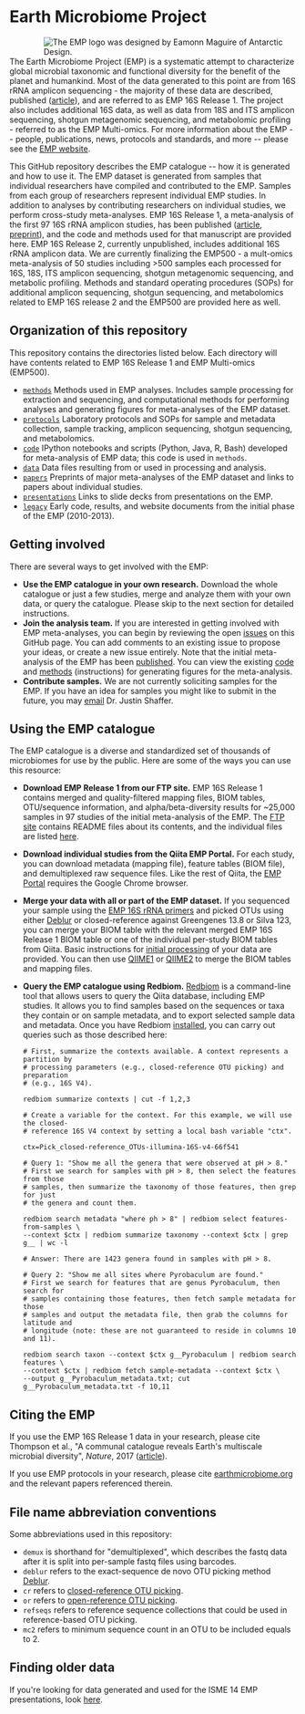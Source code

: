 # Earth Microbiome Project

<div style="float: right; margin-left: 30px;"><img title="The EMP logo was designed by Eamonn Maguire of Antarctic Design." style="float: right;margin-left: 30px;" src="http://www.earthmicrobiome.org/files/2011/01/EMP-green-small.png" align=right /></div>

The Earth Microbiome Project (EMP) is a systematic attempt to characterize global microbial taxonomic and functional diversity for the benefit of the planet and humankind. Most of the data generated to this point are from 16S rRNA amplicon sequencing - the majority of these data are described, published ([article](http://doi.org/10.1038/nature24621)), and are referred to as EMP 16S Release 1. The project also includes additional 16S data, as well as data from 18S and ITS amplicon sequencing, shotgun metagenomic sequencing, and metabolomic profiling - referred to as the EMP Multi-omics. For more information about the EMP -- people, publications, news, protocols and standards, and more -- please see the [EMP website](http://www.earthmicrobiome.org/).

This GitHub repository describes the EMP catalogue -- how it is generated and how to use it. The EMP dataset is generated from samples that individual researchers have compiled and contributed to the EMP. Samples from each group of researchers represent individual EMP studies. In addition to analyses by contributing researchers on individual studies, we perform cross-study meta-analyses. EMP 16S Release 1, a meta-analysis of the first 97 16S rRNA amplicon studies, has been published ([article](http://doi.org/10.1038/nature24621), [preprint](https://github.com/biocore/emp/tree/master/papers)), and the code and methods used for that manuscript are provided here. EMP 16S Release 2, currently unpublished, includes additional 16S rRNA amplicon data. We are currently finalizing the EMP500 - a mult-omics meta-analysis of 50 studies including >500 samples each processed for 16S, 18S, ITS amplicon sequencing, shotgun metagenomic sequencing, and metabolic profiling. Methods and standard operating procedures (SOPs) for additional amplicon sequencing, shotgun sequencing, and metabolomics related to EMP 16S release 2 and the EMP500 are provided here as well.

## Organization of this repository

This repository contains the directories listed below. Each directory will have contents related to EMP 16S Release 1 and EMP Multi-omics (EMP500).

* [`methods`](https://github.com/biocore/emp/tree/master/methods) Methods used in EMP analyses. Includes sample processing for extraction and sequencing, and computational methods for performing analyses and generating figures for meta-analyses of the EMP dataset.
* [`protocols`](https://github.com/biocore/emp/tree/master/protocols) Laboratory protocols and SOPs for sample and metadata collection, sample tracking, amplicon sequencing, shotgun sequencing, and metabolomics.
* [`code`](https://github.com/biocore/emp/tree/master/code) IPython notebooks and scripts (Python, Java, R, Bash) developed for meta-analysis of EMP data; this code is used in `methods`.
* [`data`](https://github.com/biocore/emp/tree/master/data) Data files resulting from or used in processing and analysis.
* [`papers`](https://github.com/biocore/emp/tree/master/papers) Preprints of major meta-analyses of the EMP dataset and links to papers about individual studies.
* [`presentations`](https://github.com/biocore/emp/tree/master/presentations) Links to slide decks from presentations on the EMP.
* [`legacy`](https://github.com/biocore/emp/tree/master/legacy) Early code, results, and website documents from the initial phase of the EMP (2010-2013).

## Getting involved

There are several ways to get involved with the EMP:

* **Use the EMP catalogue in your own research.** Download the whole catalogue or just a few studies, merge and analyze them with your own data, or query the catalogue. Please skip to the next section for detailed instructions.
* **Join the analysis team.** If you are interested in getting involved with EMP meta-analyses, you can begin by reviewing the open [issues](https://github.com/biocore/emp/issues) on this GitHub page. You can add comments to an existing issue to propose your ideas, or create a new issue entirely. Note that the initial meta-analysis of the EMP has been [published](http://doi.org/10.1038/nature24621). You can view the existing [code](https://github.com/biocore/emp/tree/master/code) and [methods](https://github.com/biocore/emp/tree/master/methods) (instructions) for generating figures for the meta-analysis.
* **Contribute samples.** We are not currently soliciting samples for the EMP. If you have an idea for samples you might like to submit in the future, you may [email](mailto:jpshaffer@ucsd.health.edu) Dr. Justin Shaffer.

## Using the EMP catalogue

The EMP catalogue is a diverse and standardized set of thousands of microbiomes for use by the public. Here are some of the ways you can use this resource:

* **Download EMP Release 1 from our FTP site.** EMP 16S Release 1 contains merged and quality-filtered mapping files, BIOM tables, OTU/sequence information, and alpha/beta-diversity results for ~25,000 samples in 97 studies of the initial meta-analysis of the EMP. The [FTP site](ftp://ftp.microbio.me/emp/release1) contains README files about its contents, and the individual files are listed [here](https://github.com/biocore/emp/blob/master/data/ftp_contents.txt).
* **Download individual studies from the Qiita EMP Portal.** For each study, you can download metadata (mapping file), feature tables (BIOM file), and demultiplexed raw sequence files. Like the rest of Qiita, the [EMP Portal](https://qiita.ucsd.edu/emp/) requires the Google Chrome browser.
* **Merge your data with all or part of the EMP dataset.** If you sequenced your sample using the [EMP 16S rRNA primers](http://www.earthmicrobiome.org/protocols-and-standards/16s/) and picked OTUs using either [Deblur](http://msystems.asm.org/content/2/2/e00191-16) or closed-reference against Greengenes 13.8 or Silva 123, you can merge your BIOM table with the relevant merged EMP 16S Release 1 BIOM table or one of the individual per-study BIOM tables from Qiita. Basic instructions for [initial processing](http://www.earthmicrobiome.org/protocols-and-standards/initial-qiime-processing/) of your data are provided. You can then use [QIIME1](http://qiime.org/) or [QIIME2](https://qiime2.org/) to merge the BIOM tables and mapping files.
* **Query the EMP catalogue using Redbiom.** [Redbiom](https://github.com/biocore/redbiom) is a command-line tool that allows users to query the Qiita database, including EMP studies. It allows you to find samples based on the sequences or taxa they contain or on sample metadata, and to export selected sample data and metadata. Once you have Redbiom [installed](https://github.com/biocore/redbiom#installation), you can carry out queries such as those described here:

    ```
    # First, summarize the contexts available. A context represents a partition by 
    # processing parameters (e.g., closed-reference OTU picking) and preparation 
    # (e.g., 16S V4).
    
    redbiom summarize contexts | cut -f 1,2,3
    
    # Create a variable for the context. For this example, we will use the closed-
    # reference 16S V4 context by setting a local bash variable "ctx". 
    
    ctx=Pick_closed-reference_OTUs-illumina-16S-v4-66f541
    
    # Query 1: "Show me all the genera that were observed at pH > 8."
    # First we search for samples with pH > 8, then select the features from those 
    # samples, then summarize the taxonomy of those features, then grep for just 
    # the genera and count them.
    
    redbiom search metadata "where ph > 8" | redbiom select features-from-samples \
    --context $ctx | redbiom summarize taxonomy --context $ctx | grep g__ | wc -l
    
    # Answer: There are 1423 genera found in samples with pH > 8.
    
    # Query 2: "Show me all sites where Pyrobaculum are found." 
    # First we search for features that are genus Pyrobaculum, then search for 
    # samples containing those features, then fetch sample metadata for those 
    # samples and output the metadata file, then grab the columns for latitude and 
    # longitude (note: these are not guaranteed to reside in columns 10 and 11).
    
    redbiom search taxon --context $ctx g__Pyrobaculum | redbiom search features \
    --context $ctx | redbiom fetch sample-metadata --context $ctx \
    --output g__Pyrobaculum_metadata.txt; cut g__Pyrobaculum_metadata.txt -f 10,11
    ```

## Citing the EMP

If you use the EMP 16S Release 1 data in your research, please cite Thompson et al., "A communal catalogue reveals Earth's multiscale microbial diversity", *Nature*, 2017 ([article](http://doi.org/10.1038/nature24621)).

If you use EMP protocols in your research, please cite [earthmicrobiome.org](earthmicrobiome.org) and the relevant papers referenced therein.

## File name abbreviation conventions

Some abbreviations used in this repository:

* `demux` is shorthand for "demultiplexed", which describes the fastq data after it is split into per-sample fastq files using barcodes.
* `deblur` refers to the exact-sequence de novo OTU picking method [Deblur](https://github.com/cuttlefishh/deblur).
* `cr` refers to [closed-reference OTU picking](http://qiime.org/tutorials/otu_picking.html#closed-reference-otu-picking).
* `or` refers to [open-reference OTU picking](http://qiime.org/tutorials/otu_picking.html#open-reference-otu-picking).
* `refseqs` refers to reference sequence collections that could be used in reference-based OTU picking.
* `mc2` refers to minimum sequence count in an OTU to be included equals to 2.

## Finding older data

If you're looking for data generated and used for the ISME 14 EMP presentations, look [here](https://github.com/EarthMicrobiomeProject/emp/tree/isme14).
